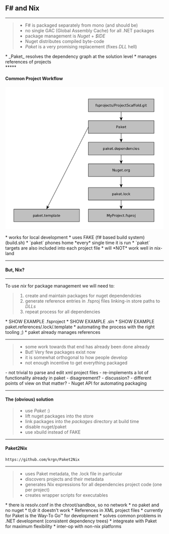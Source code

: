 ## F\# and Nix

*****

> - F# is packaged separately from mono (and should be)
> - no single GAC (Global Assembly Cache) for all .NET packages
> - package management is _Nuget_ + _$IDE_
> - Nuget distributes compiled byte-code
> - _Paket_ is a very promising replacement (fixes _DLL_ hell)

<div class="notes">
* _Paket_ resolves the dependency graph at the solution level
* manages references of projects

</div>
*****

#### Common Project Workflow

![](img/common-fsharp-workflow.png)

<div class="notes">
* works for local development
* uses FAKE (f# based build system) (build.sh)
* `paket` phones home *every* single time it is run
* `paket` targets are also included into each project file
* will *NOT* work well in nix-land
</div>

*****

#### But, Nix?

*****

To use _nix_ for package management we will need to: 

> 1) create and maintain packages for nuget dependendcies
> 2) generate reference entries in .fsproj files linking-in store paths to _DLLs_
> 3) repeat process for all dependencies

<div class="notes">
* SHOW EXAMPLE .fsproject
* SHOW EXAMPLE .sln
* SHOW EXAMPLE paket.references/.lock/.template
* automating the process with the right tooling ;)
* paket already manages references 
</div>

***** 

> - some work towards that end has already been done already
> - But! Very few packages exist now
> - it is somewhat orthogonal to how people develop
> - not enough incentive to get everything packaged

<div class="notes">
- not trivial to parse and edit xml project files
- re-implements a lot of functionality already in paket
- disagreement?
- discussion?
- different points of view on that matter?
- Nuget API for automating packaging
</div>

*****

#### The (obvious) solution

> - use _Paket_ :)
> - lift nuget packages into the store
> - link packages into the _packages_ directory at build time
> - disable nuget/paket
> - use xbuild instead of FAKE

*****

#### Paket2Nix

```
https://github.com/krgn/Paket2Nix
```

*****

> - uses Paket metadata, the .lock file in particular
> - discovers projects and their metadata
> - generates Nix expressions for all dependencies project code (one per project)
> - creates wrapper scripts for executables

<div class="notes">
* there is resolv.conf in the chroot/sandbox, so no network
* no paket and no nuget
* tl;dr it doestn't work
* References in XML project files
* currently for Paket is the Way-To Go™ for development
* solves common problems in .NET development (consistent dependency trees)
* integreate with Paket for maximum flexibility
* inter-op with non-nix platforms
</div>
